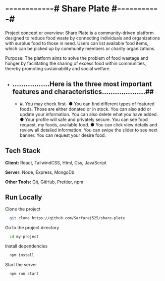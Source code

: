 # ------------# Share Plate #-----------#

Project concept or overview: Share Plate is a community-driven platform designed to reduce food waste by connecting individuals and organizations with surplus food to those in need. Users can list available food items, which can be picked up by community members or charity organizations.

Purpose: The platform aims to solve the problem of food wastage and hunger by facilitating the sharing of excess food within communities, thereby promoting sustainability and social welfare.

- ## .................Here is the three most important features and characteristics....................##

  - #. You may check first-
    ● You can find different types of featured foods. Those are either donated or in stock. You can also add or update your information. You can also delete what you have added.
    ● Your profile will safe and privately secure. You can see food request, my foods, available food.
    ● You can click view details and review all detailed information. You can swipe the slider to see next banner. You can request your desire food.

## Tech Stack

**Client:** React, TailwindCSS, Html, Css, JavaScript

**Server:** Node, Express, MongoDb

**Other Tools:** Git, GitHub, Prettier, npm

## Run Locally

Clone the project

```bash
  git clone https://github.com/Sarfaraj525/share-plate
```

Go to the project directory

```bash
  cd my-project
```

Install dependencies

```bash
  npm install
```

Start the server

```bash
  npm run start
```

